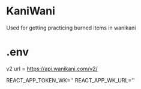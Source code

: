 # KaniWani 

Used for getting practicing burned items in wanikani

# .env

v2 url = https://api.wanikani.com/v2/

REACT_APP_TOKEN_WK=''
REACT_APP_WK_URL=''